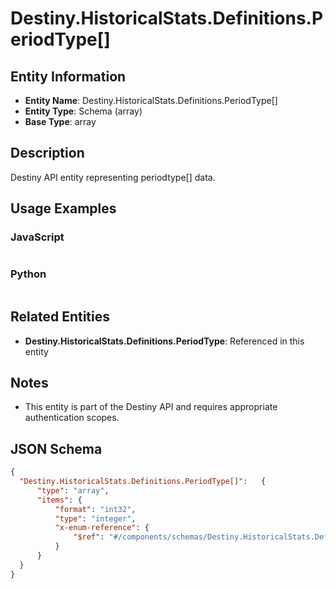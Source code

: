 # Destiny.HistoricalStats.Definitions.PeriodType[]

## Entity Information
- **Entity Name**: Destiny.HistoricalStats.Definitions.PeriodType[]
- **Entity Type**: Schema (array)
- **Base Type**: array

## Description
Destiny API entity representing periodtype[] data.

## Usage Examples

### JavaScript
```javascript
```

### Python
```python
```

## Related Entities
- **Destiny.HistoricalStats.Definitions.PeriodType**: Referenced in this entity

## Notes
- This entity is part of the Destiny API and requires appropriate authentication scopes.

## JSON Schema
```json
{
  "Destiny.HistoricalStats.Definitions.PeriodType[]":   {
      "type": "array",
      "items": {
          "format": "int32",
          "type": "integer",
          "x-enum-reference": {
              "$ref": "#/components/schemas/Destiny.HistoricalStats.Definitions.PeriodType"
          }
      }
  }
}
```
